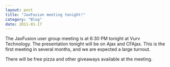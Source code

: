 ```yaml
---
layout: post
title: "JaxFusion meeting tonight!"
category: "Blog"
date: 2011-01-17
---
```



The JaxFusion user group meeting is at 6:30 PM tonight at Vurv Technology. The presentation tonight will be on Ajax and CFAjax. This is the first meeting in several months, and we are expected a large turnout.

There will be free pizza and other giveaways available at the meeting.